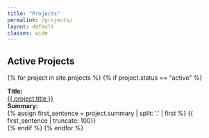 ```yaml
---
title: "Projects"
permalink: /projects/
layout: default
classes: wide
---
```

<link rel="stylesheet" href="{{ '/assets/css/custom.css' | relative_url }}">

<h2> Active Projects </h2>

{% for project in site.projects %}
{% if project.status == "active" %}
<div class="project-list">
    <div class="project-item">
    <b>Title:</b><br>
    <a href="{{ project.url }}"> {{ project.title }} </a>
    </div>
    <div class="project-item">  
    <b>Summary:</b><br>
    {% assign first_sentence = project.summary | split: '.' | first %}
    {{ first_sentence | truncate: 100}}
    </div>
</div>
{% endif %}
{% endfor %}
